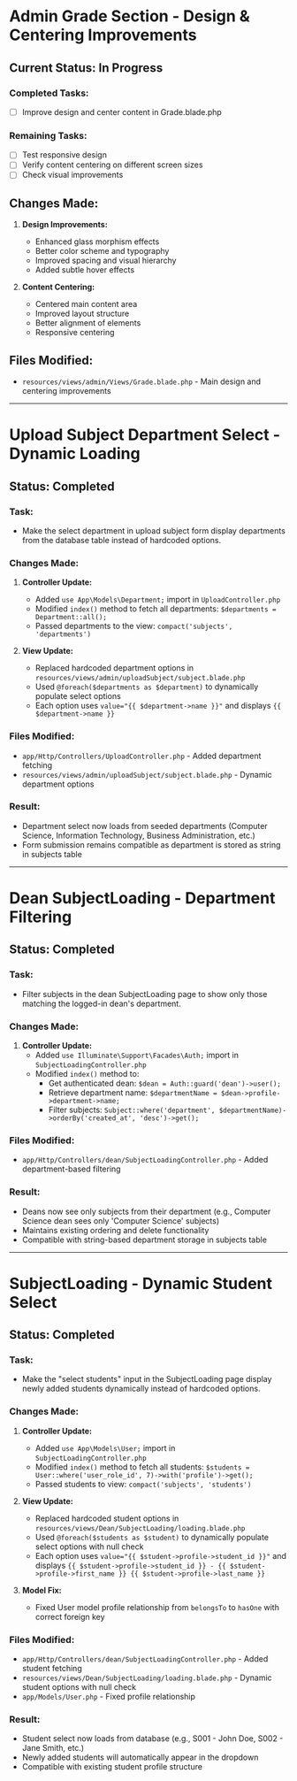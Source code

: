 # Admin Grade Section - Design & Centering Improvements

## Current Status: In Progress

### Completed Tasks:
- [ ] Improve design and center content in Grade.blade.php

### Remaining Tasks:
- [ ] Test responsive design
- [ ] Verify content centering on different screen sizes
- [ ] Check visual improvements

## Changes Made:
1. **Design Improvements:**
   - Enhanced glass morphism effects
   - Better color scheme and typography
   - Improved spacing and visual hierarchy
   - Added subtle hover effects

2. **Content Centering:**
   - Centered main content area
   - Improved layout structure
   - Better alignment of elements
   - Responsive centering

## Files Modified:
- `resources/views/admin/Views/Grade.blade.php` - Main design and centering improvements

---

# Upload Subject Department Select - Dynamic Loading

## Status: Completed

### Task:
- Make the select department in upload subject form display departments from the database table instead of hardcoded options.

### Changes Made:
1. **Controller Update:**
   - Added `use App\Models\Department;` import in `UploadController.php`
   - Modified `index()` method to fetch all departments: `$departments = Department::all();`
   - Passed departments to the view: `compact('subjects', 'departments')`

2. **View Update:**
   - Replaced hardcoded department options in `resources/views/admin/uploadSubject/subject.blade.php`
   - Used `@foreach($departments as $department)` to dynamically populate select options
   - Each option uses `value="{{ $department->name }}"` and displays `{{ $department->name }}`

### Files Modified:
- `app/Http/Controllers/UploadController.php` - Added department fetching
- `resources/views/admin/uploadSubject/subject.blade.php` - Dynamic department options

### Result:
- Department select now loads from seeded departments (Computer Science, Information Technology, Business Administration, etc.)
- Form submission remains compatible as department is stored as string in subjects table

---

# Dean SubjectLoading - Department Filtering

## Status: Completed

### Task:
- Filter subjects in the dean SubjectLoading page to show only those matching the logged-in dean's department.

### Changes Made:
1. **Controller Update:**
   - Added `use Illuminate\Support\Facades\Auth;` import in `SubjectLoadingController.php`
   - Modified `index()` method to:
     - Get authenticated dean: `$dean = Auth::guard('dean')->user();`
     - Retrieve department name: `$departmentName = $dean->profile->department->name;`
     - Filter subjects: `Subject::where('department', $departmentName)->orderBy('created_at', 'desc')->get();`

### Files Modified:
- `app/Http/Controllers/dean/SubjectLoadingController.php` - Added department-based filtering

### Result:
- Deans now see only subjects from their department (e.g., Computer Science dean sees only 'Computer Science' subjects)
- Maintains existing ordering and delete functionality
- Compatible with string-based department storage in subjects table

---

# SubjectLoading - Dynamic Student Select

## Status: Completed

### Task:
- Make the "select students" input in the SubjectLoading page display newly added students dynamically instead of hardcoded options.

### Changes Made:
1. **Controller Update:**
   - Added `use App\Models\User;` import in `SubjectLoadingController.php`
   - Modified `index()` method to fetch all students: `$students = User::where('user_role_id', 7)->with('profile')->get();`
   - Passed students to view: `compact('subjects', 'students')`

2. **View Update:**
   - Replaced hardcoded student options in `resources/views/Dean/SubjectLoading/loading.blade.php`
   - Used `@foreach($students as $student)` to dynamically populate select options with null check
   - Each option uses `value="{{ $student->profile->student_id }}"` and displays `{{ $student->profile->student_id }} - {{ $student->profile->first_name }} {{ $student->profile->last_name }}`

3. **Model Fix:**
   - Fixed User model profile relationship from `belongsTo` to `hasOne` with correct foreign key

### Files Modified:
- `app/Http/Controllers/dean/SubjectLoadingController.php` - Added student fetching
- `resources/views/Dean/SubjectLoading/loading.blade.php` - Dynamic student options with null check
- `app/Models/User.php` - Fixed profile relationship

### Result:
- Student select now loads from database (e.g., S001 - John Doe, S002 - Jane Smith, etc.)
- Newly added students will automatically appear in the dropdown
- Compatible with existing student profile structure
